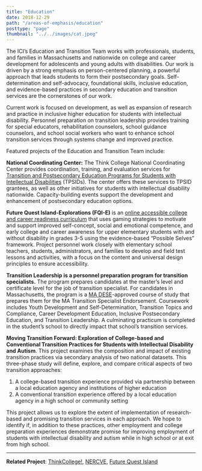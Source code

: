 ```yaml
---
title: "Education"
date: 2018-12-29
path: "/areas-of-emphasis/education"
posttype: "page"
thumbnail: "../../images/cat.jpeg"
---
```


The ICI’s Education and Transition Team works with professionals, students, and families in Massachusetts and nationwide on college and career development for adolescents and young adults with disabilities. Our work is driven by a strong emphasis on person-centered planning, a powerful approach that leads students to form their postsecondary goals. Self-determination and self-advocacy, foundational skills, inclusive education, and evidence-based practices in secondary education and transition services are the cornerstones of our work.

Current work is focused on development, as well as expansion of research and practice in inclusive higher education for students with intellectual disability. Personnel preparation on transition leadership provides training for special educators, rehabilitation counselors, school guidance counselors, and school social workers who want to enhance school transition services through systems change and improved practice.

Featured projects of the Education and Transition Team include:

**National Coordinating Center:** The Think College National Coordinating Center provides coordination, training, and evaluation services for [Transition and Postsecondary Education Programs for Students with Intellectual Disabilities](https://thinkcollege.net/tpsid) (TPSIDs). The center offers these services to TPSID grantees, as well as other initiatives for students with intellectual disability nationwide. Capacity-building events support the development and enhancement of postsecondary education options.

**Future Quest Island-Explorations (FQI-E)** is an [online accessible college and career readiness curriculum](https://futurequestisland.weebly.com/) that uses gaming strategies to motivate and support improved self-concept, social and emotional competence, and early college and career awareness for upper elementary students with and without disability in grades 3-5 using the evidence-based “Possible Selves” framework. Project personnel work closely with elementary school teachers, students, administrators, and families to develop and field test lessons and activities, with a focus on the content and universal design principles to ensure accessibility.

**Transition Leadership is a personnel preparation program for transition specialists.** The program prepares candidates at the master’s level and certificate level for the job of transition specialist. For candidates in Massachusetts, the program is a [MA DESE](http://www.doe.mass.edu/)-approved course of study that prepares them for the MA Transition Specialist Endorsement. Coursework includes Youth Development and Self-Determination, Transition Topics and Compliance, Career Development Education, Inclusive Postsecondary Education, and Transition Leadership. A culminating practicum is completed in the student’s school to directly impact that school’s transition services.

**Moving Transition Forward: Exploration of College-based and Conventional Transition Practices for Students with Intellectual Disability and Autism**. This project examines the composition and impact of existing transition practices via secondary analysis of two national datasets. This three-phase study will define, explore, and compare critical aspects of two transition approaches:

1. A college-based transition experience provided via partnership between a local education agency and institutions of higher education
2. A conventional transition experience offered by a local education agency in a high school or community setting

This project allows us to explore the extent of implementation of research-based and promising transition services in each approach. We hope to identify if, in addition to these practices, other employment and college preparation experiences demonstrate promise for improving employment of students with intellectual disability and autism while in high school or at exit from high school.

- - -

**Related Project**: [ThinkCollege!](/projects/thinkcollege), [NERCVE](/projects/nercve), [Future Quest Island](/projects/fqi)
